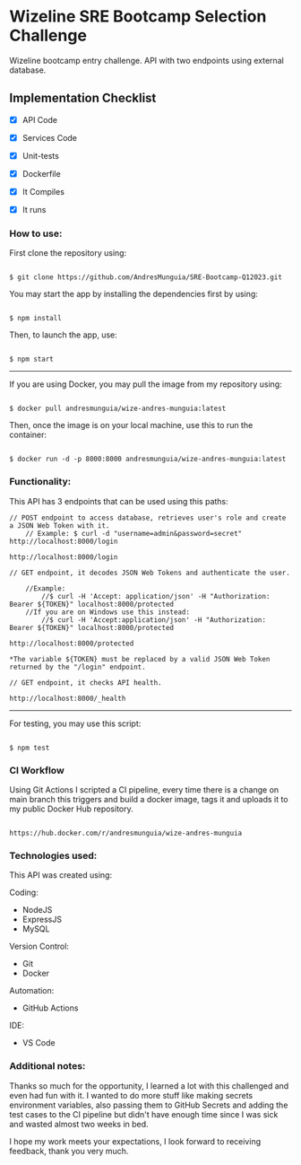 # Wizeline SRE Bootcamp Selection Challenge

Wizeline bootcamp entry challenge.
API with two endpoints using external database.



## Implementation Checklist

- [x] API Code
- [x] Services Code
- [x] Unit-tests
- [x] Dockerfile
- [x] It Compiles
- [x] It runs



### How to use:

First clone the repository using:

```

$ git clone https://github.com/AndresMunguia/SRE-Bootcamp-Q12023.git

```


You may start the app by installing the dependencies first by using:

```

$ npm install

```

Then, to launch the app, use:

```

$ npm start

```



----------------------------------------



If you are using Docker, you may pull the image from my repository using: 

```

$ docker pull andresmunguia/wize-andres-munguia:latest

```

Then, once the image is on your local machine, use this to run the container:

```

$ docker run -d -p 8000:8000 andresmunguia/wize-andres-munguia:latest

```



### Functionality:

This API has 3 endpoints that can be used using this paths:

```
// POST endpoint to access database, retrieves user's role and create a JSON Web Token with it.
    // Example: $ curl -d "username=admin&password=secret" http://localhost:8000/login

http://localhost:8000/login
```
```
// GET endpoint, it decodes JSON Web Tokens and authenticate the user.
    
    //Example: 
        //$ curl -H 'Accept: application/json' -H "Authorization: Bearer ${TOKEN}" localhost:8000/protected   
    //If you are on Windows use this instead: 
        //$ curl -H 'Accept:application/json' -H "Authorization: Bearer ${TOKEN}" localhost:8000/protected

http://localhost:8000/protected

*The variable ${TOKEN} must be replaced by a valid JSON Web Token returned by the "/login" endpoint.
```
```
// GET endpoint, it checks API health.

http://localhost:8000/_health
```


----------------------------------------


For testing, you may use this script:

```

$ npm test

```

### CI Workflow

Using Git Actions I scripted a CI pipeline, every time there is a change on main branch this triggers and build a docker image, tags it and uploads it to my public Docker Hub repository.

```

https://hub.docker.com/r/andresmunguia/wize-andres-munguia

```


### Technologies used:


This API was created using:


Coding:
- NodeJS
- ExpressJS
- MySQL


Version Control:
- Git
- Docker


Automation:
- GitHub Actions


IDE:
- VS Code



### Additional notes:

Thanks so much for the opportunity, I learned a lot with this challenged and even had fun with it. I wanted to do more stuff like making secrets environment variables, also passing them to GitHub Secrets and adding the test cases to the CI pipeline but didn't have enough time since I was sick and wasted almost two weeks in bed. 

I hope my work meets your expectations, I look forward to receiving feedback, thank you very much.
